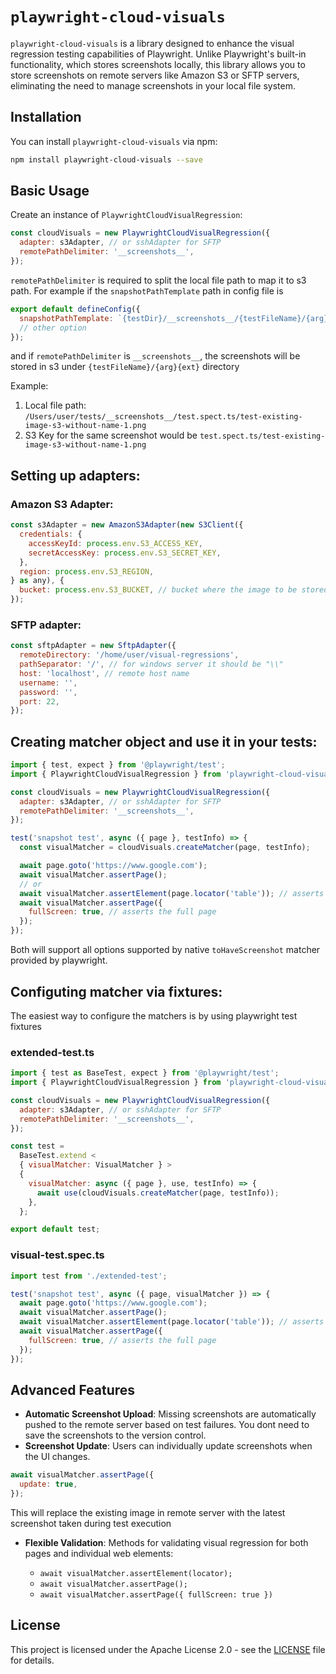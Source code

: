 # `playwright-cloud-visuals`

`playwright-cloud-visuals` is a library designed to enhance the visual regression testing capabilities of Playwright. Unlike Playwright's built-in functionality, which stores screenshots locally, this library allows you to store screenshots on remote servers like Amazon S3 or SFTP servers, eliminating the need to manage screenshots in your local file system.

## Installation

You can install `playwright-cloud-visuals` via npm:

```bash
npm install playwright-cloud-visuals --save
```

## Basic Usage

Create an instance of `PlaywrightCloudVisualRegression`:

```javascript
const cloudVisuals = new PlaywrightCloudVisualRegression({
  adapter: s3Adapter, // or sshAdapter for SFTP
  remotePathDelimiter: '__screenshots__',
});
```

`remotePathDelimiter` is required to split the local file path to map it to s3 path.
For example if the `snapshotPathTemplate` path in config file is

```javascript
export default defineConfig({
  snapshotPathTemplate: `{testDir}/__screenshots__/{testFileName}/{arg}{ext}`,
  // other option
});
```

and if `remotePathDelimiter` is `__screenshots__`, the screenshots will be stored in s3 under `{testFileName}/{arg}{ext}` directory

Example:

1. Local file path: `/Users/user/tests/__screenshots__/test.spect.ts/test-existing-image-s3-without-name-1.png`
2. S3 Key for the same screenshot would be `test.spect.ts/test-existing-image-s3-without-name-1.png`

## Setting up adapters:

### Amazon S3 Adapter:

```javascript
const s3Adapter = new AmazonS3Adapter(new S3Client({
  credentials: {
    accessKeyId: process.env.S3_ACCESS_KEY,
    secretAccessKey: process.env.S3_SECRET_KEY,
  },
  region: process.env.S3_REGION,
} as any), {
  bucket: process.env.S3_BUCKET, // bucket where the image to be stored
});
```

### SFTP adapter:

```javascript
const sftpAdapter = new SftpAdapter({
  remoteDirectory: '/home/user/visual-regressions',
  pathSeparator: '/', // for windows server it should be "\\"
  host: 'localhost', // remote host name
  username: '',
  password: '',
  port: 22,
});
```

## Creating matcher object and use it in your tests:

```javascript
import { test, expect } from '@playwright/test';
import { PlaywrightCloudVisualRegression } from 'playwright-cloud-visuals';

const cloudVisuals = new PlaywrightCloudVisualRegression({
  adapter: s3Adapter, // or sshAdapter for SFTP
  remotePathDelimiter: '__screenshots__',
});

test('snapshot test', async ({ page }, testInfo) => {
  const visualMatcher = cloudVisuals.createMatcher(page, testInfo);

  await page.goto('https://www.google.com');
  await visualMatcher.assertPage();
  // or
  await visualMatcher.assertElement(page.locator('table')); // asserts a specific web element
  await visualMatcher.assertPage({
    fullScreen: true, // asserts the full page
  });
});
```

Both will support all options supported by native `toHaveScreenshot` matcher provided by playwright.

## Configuting matcher via fixtures:

The easiest way to configure the matchers is by using playwright test fixtures

### extended-test.ts

```javascript
import { test as BaseTest, expect } from '@playwright/test';
import { PlaywrightCloudVisualRegression } from 'playwright-cloud-visuals';

const cloudVisuals = new PlaywrightCloudVisualRegression({
  adapter: s3Adapter, // or sshAdapter for SFTP
  remotePathDelimiter: '__screenshots__',
});

const test =
  BaseTest.extend <
  { visualMatcher: VisualMatcher } >
  {
    visualMatcher: async ({ page }, use, testInfo) => {
      await use(cloudVisuals.createMatcher(page, testInfo));
    },
  };

export default test;
```

### visual-test.spec.ts

```javascript
import test from './extended-test';

test('snapshot test', async ({ page, visualMatcher }) => {
  await page.goto('https://www.google.com');
  await visualMatcher.assertPage();
  await visualMatcher.assertElement(page.locator('table')); // asserts a specific web element
  await visualMatcher.assertPage({
    fullScreen: true, // asserts the full page
  });
});
```

## Advanced Features

- **Automatic Screenshot Upload**: Missing screenshots are automatically pushed to the remote server based on test failures. You dont need to save the screenshots to the version control.
- **Screenshot Update**: Users can individually update screenshots when the UI changes.

```javascript
await visualMatcher.assertPage({
  update: true,
});
```

This will replace the existing image in remote server with the latest screenshot taken during test execution

- **Flexible Validation**: Methods for validating visual regression for both pages and individual web elements:

  - `await visualMatcher.assertElement(locator);`
  - `await visualMatcher.assertPage();`
  - `await visualMatcher.assertPage({ fullScreen: true })`

## License

This project is licensed under the Apache License 2.0 - see the [LICENSE](LICENSE) file for details.
